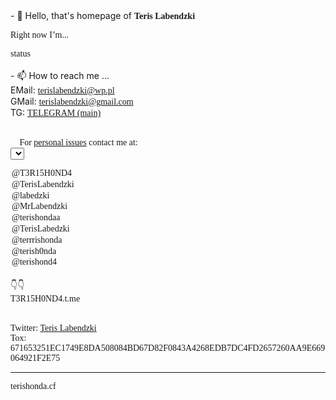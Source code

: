 
<style>
  @font-face {
		font-family: 'Hauss'; 
		src: url(ALSHAUSS-BOOK.TTF); 
	}
	 
	/* Жирный */
	@font-face {
		font-family: 'ALSHAUSS-MEDIUM.TTF'; 
		src: url(bold.ttf); 
	}

*{
	font-family: Hauss;
}
  
  </style>

<script>

var days = ['Sunday','Monday','Tuesday','Wednesday','Thursday','Friday','Saturday'];


function updateTime(){
    var currentTime = new Date();
var status = "Available ✔️";

d = currentTime.getDay();
    h = currentTime.getHours();



 if (h >= 2 && h <= 7) {
  status = "Sleeping... 💤";
}


if (d == 1 && h>=13 && h<=19)
{
	status = "Busy. ⚠️ Do not disturb.";
}

if (d == 2 && h>=7 && h<=21)
{
	status = "Busy. ⚠️ Do not disturb.";
}

if (d == 3 && h>=12 && h<=15)
{
	status = "Busy. ⚠️ Do not disturb.";
}

if (d == 4 && h>=7 && h<=13)
{
	status = "Busy. ⚠️ Do not disturb.";
}

if (d == 5)
{

}

if (d == 6 && h>=7 && h<=12)
{
	status = "Busy. ⚠️ Do not disturb.";
}


if (d == 0)
{

}

    
	document.getElementById('status_span').innerHTML = status;
    
}
setInterval(updateTime, 1000);


</script>




<!---
terishonda/terishonda is a ✨ special ✨ repository because its `README.md` (this file) appears on your GitHub profile.
You can click the Preview link to take a look at your changes.
--->
<body>
- 👋 Hello, that's homepage of <b>Teris Labendzki</b><br>

Right now I’m...<br>
<div id="status_span">status</div><br>
- 📫 How to reach me ... <br>
EMail: <a href="mailto:terislabendzki@wp.pl">terislabendzki@wp.pl</a><br>
GMail: <a href="mailto:terislabendzki@gmail.com">terislabendzki@gmail.com</a><br>
TG: <a href="https://terrishonda">TELEGRAM (main)</a><br><br>

📩 For <u>personal issues</u> contact me at:<br>
<select id="telegram">
<option selected="selected" value="T3R15H0ND4.t.me">@T3R15H0ND4</option>
<option value="TerisLabendzki.t.me">@TerisLabendzki</option>
<option value="labedzki.t.me">@labedzki</option>
<option value="MrLabendzki.t.me">@MrLabendzki</option>
<option value="terishondaa.t.me">@terishondaa</option>
<option value="TerisLabedzki.t.me">@TerisLabedzki</option>
<option value="terrrishonda.t.me">@terrrishonda</option>
<option value="terish0nda.t.me">@terish0nda</option>
<option value="terishond4.t.me">@terishond4</option>
</select><br>
👇👇
<div style="margin:0; padding:0;" id="tglink">T3R15H0ND4.t.me</div><br>
<script type="text/javascript">
 document.getElementById("telegram").addEventListener("change", function(){
	document.getElementById('tglink').innerHTML = this.value;
    });
</script>


Twitter: <a href="https://twitter.com/@terishonda">Teris Labendzki</a><br>
Tox: 671653251EC1749E8DA508084BD67D82F0843A4268EDB7DC4FD2657260AA9E669064921F2E75
<hr>
<p>terishonda.cf<p>	
<body>

